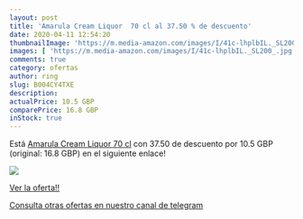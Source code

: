 ```yaml
---
layout: post
title: 'Amarula Cream Liquor  70 cl al 37.50 % de descuento'
date: 2020-04-11 12:54:20
thumbnailImage: 'https://m.media-amazon.com/images/I/41c-lhplbIL._SL200_.jpg'
images: [ 'https://m.media-amazon.com/images/I/41c-lhplbIL._SL200_.jpg' ]
comments: true
category: ofertas
author: ring
slug: B004CY4TXE
description:
actualPrice: 10.5 GBP
comparePrice: 16.8 GBP
inStock: true
---
```


Está [Amarula Cream Liquor  70 cl](https://www.amazon.com/dp/B004CY4TXE/?tag=redken08-20) con 37.50 de descuento por 10.5 GBP (original: 16.8 GBP) en el siguiente enlace!

[![](https://m.media-amazon.com/images/I/41c-lhplbIL._SL200_.jpg)](https://www.amazon.com/dp/B004CY4TXE/?tag=redken08-20)

[Ver la oferta!!](https://www.amazon.com/dp/B004CY4TXE/?tag=redken08-20)

[Consulta otras ofertas en nuestro canal de telegram](https://t.me/s/ofertas25)
